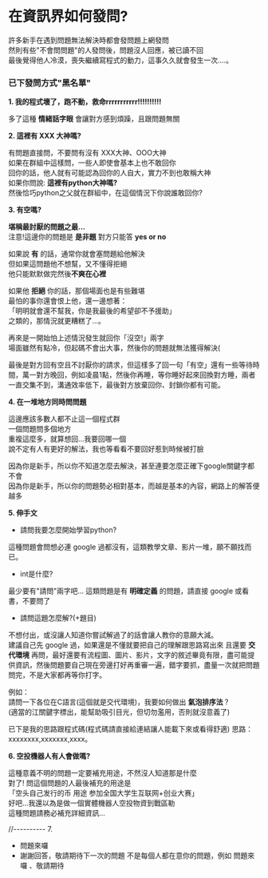 # 在資訊界如何發問?

許多新手在遇到問題無法解決時都會發問題上網發問    
然則有些"不會問問題"的人發問後，問題沒人回應，被已讀不回    
最後覺得他人冷漠，喪失繼續寫程式的動力，這事久久就會發生一次....。    


### 已下發問方式\"黑名單\"

**1. 我的程式壞了，跑不動，救命rrrrrrrrrrr!!!!!!!!!!**    

多了這種 **情緒話字眼** 會讓對方感到煩躁，且跟問題無關    



**2. 這裡有 XXX 大神嗎?**    

有問題直接問，不要問有沒有 XXX大神、OOO大神    
如果在群組中這樣問，一些人即使會基本上也不敢回你    
回你的話，他人就有可能認為回你的人自大，實力不到也敢稱大神    
如果你問說: **這裡有python大神嗎?**    
然後恰巧python之父就在群組中，在這個情況下你說誰敢回你?    


**3. 有空嗎?**

**堪稱最討厭的問題之最...**    
注意!這邊你的問題是 **是非題** 對方只能答 **yes or no**    

如果說 **有** 的話，通常你就會塞問題給他解決    
但如果這問題他不想幫，又不懂得拒絕    
他只能默默做完然後**不爽在心裡**    

如果他 **拒絕** 你的話，那個場面也是有些難堪    
最怕的事你還會恨上他，還一邊想著：    
「明明就會還不幫我，你是我最後的希望卻不予援助」    
之類的，那情況就更糟糕了...。    

再來是一開始怕上述情況發生就回你「沒空!」兩字    
場面雖然有點冷，但起碼不會出大事，然後你的問題就無法獲得解決(    

最後是對方回有空且不討厭你的請求，但這樣多了回一句「有空」還有一些等待時間，萬一對方晚回，例如凌晨1點，然後你再睡，等你睡好起來回換對方睡，兩者一直交集不到，溝通效率低下，最後對方放棄回你、封鎖你都有可能。    


**4. 在一堆地方同時問問題**

這邊應該多數人都不止這一個程式群    
一個問題問多個地方    
重複這麼多，就算想回...我要回哪一個    
說不定有人有更好的解法，我也等看看不要回好惹到時候被打臉    

因為你是新手，所以你不知道怎麼去解決，甚至連要怎麼正確下google關鍵字都不會    
因為你是新手，所以你的問題勢必相對基本，而越是基本的內容，網路上的解答便越多    


**5. 伸手文**    
* 請問我要怎麼開始學習python?    

這種問題會問想必連 google 過都沒有，這類教學文章、影片一堆，願不願找而已。    

* int是什麼?

最少要有"請問"兩字吧...
這類問題是有 **明確定義** 的問題，請直接 google 或看書，不要問了    

*  請問這題怎麼解?(+題目)

不想付出，或沒讓人知道你嘗試解過了的話會讓人教你的意願大減。    
建議自己先 google 過，如果還是不懂就要把自己的理解跟思路寫出來
且還要 **交代環境** 再問，最好還要有流程圖、圖片、影片，文字的敘述畢竟有限，盡可能提供資訊，然後問題要自己現在旁邊打好再重審一遍，錯字要抓，盡量一次就把問題問完，不是大家都再等你打字。    

例如：    
請問一下各位在C語言(這個就是交代環境)，我要如何做出 **氣泡排序法** ?    
(適當的江關鍵字標出，能幫助吸引目光，但切勿濫用，否則就沒意義了)     

已下是我的思路跟程式碼(程式碼請直接給連結讓人能載下來或看得舒適)
思路：xxxxxxxx,xxxxxxx,xxxx。    


**6. 空投機器人有人會做嗎?**    

這種意義不明的問題一定要補充用途，不然沒人知道那是什麼    
對了! 問這個問題的人最後補充的用途是    
「空头自己发行的币  用途 参加全国大学生互联网+创业大赛」    
好吧...我還以為是做一個實體機器人空投物資到戰區勒    
這種問題請務必補充詳細資訊...    

//----------
7.
* 問題來囉
* 謝謝回答，敬請期待下一次的問題
不是每個人都在意你的問題，例如 問題來囉 、敬請期待    
